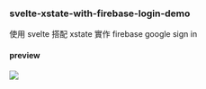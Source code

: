 ### svelte-xstate-with-firebase-login-demo

使用 svelte 搭配 xstate 實作 firebase google sign in
#### preview
![](https://i.imgur.com/dAMo2hI.gif)

